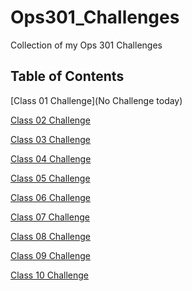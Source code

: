 # Ops301_Challenges
Collection of my Ops 301 Challenges

## Table of Contents
[Class 01 Challenge](No Challenge today)

[Class 02 Challenge](https://github.com/AmlesetT/Ops301_Challenges/blob/main/Var--Log--Syslog.sh)

[Class 03 Challenge](https://github.com/AmlesetT/Ops301_Challenges/blob/main/change_permissions.sh)

[Class 04 Challenge](https://github.com/AmlesetT/Ops301_Challenges/blob/main/bash-conditionals.sh)

[Class 05 Challenge]()

[Class 06 Challenge]()

[Class 07 Challenge]()

[Class 08 Challenge]()

[Class 09 Challenge]()

[Class 10 Challenge]()

